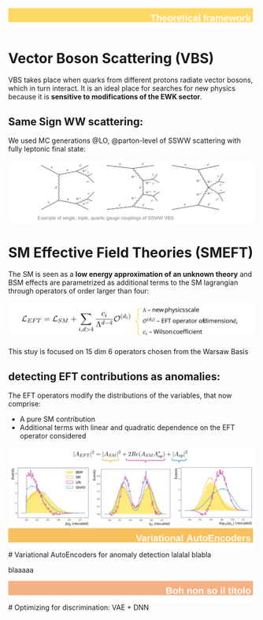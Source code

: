 <img src="./docs/assets/images/theoretical_framework.svg" alt="ch1">

# Vector Boson Scattering (VBS)
VBS takes place when quarks from different protons radiate vector bosons, which in turn interact.
It is an ideal place for searches for new physics because it is **sensitive to modifications of the EWK sector**.
## Same Sign WW scattering:
We used MC generations @LO, @parton-level of SSWW scattering with fully leptonic final state:

<img src="./docs/assets/images/feynman.svg" alt="feynman">

# SM Effective Field Theories (SMEFT)
The SM is seen as a **low energy approximation of an unknown theory** and BSM effects are parametrized as additional terms to the SM lagrangian through operators of order larger than four:

<img src="./docs/assets/images/LEFT.svg" alt="LEFT">

This stuy is focused on 15 dim 6 operators chosen from the Warsaw Basis
## detecting EFT contributions as anomalies:
The EFT operators modify the distributions of the variables, that now comprise:
- A pure SM contribution
- Additional terms with linear and quadratic dependence on the EFT operator considered
  
<img src="./docs/assets/images/EFTcontrib.svg" alt="EFTcontrib">


<img src="./docs/assets/images/chapter_vaes.svg" alt="ch2">
# Variational AutoEncoders for anomaly detection
lalalal
blabla


blaaaaa


<img src="./docs/assets/images/chapter_boh.svg" alt="ch3">
# Optimizing for discrimination: VAE + DNN


